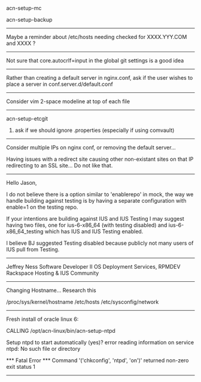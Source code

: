 acn-setup-mc

acn-setup-backup

------------------------------------------------------------------------------

Maybe a reminder about /etc/hosts needing checked for XXXX.YYY.COM and XXXX ?

------------------------------------------------------------------------------
Not sure that core.autocrlf=input in the global git settings is a good idea


-------------------------------------------------------------------------------
Rather than creating a default server in nginx.conf, ask if the user wishes to
place a server in conf.server.d/default.conf

------------------------------------------------------------------------------
Consider vim 2-space modeline at top of each file

-------------------------------------------------------------------------------
acn-setup-etcgit
1. ask if we should ignore .properties  (especially if using comvault)

-------------------------------------------------------------------------------

Consider multiple IPs on nginx conf, or removing the default server...

Having issues with a redirect site causing other non-existant sites on that
IP redirecting to an SSL site... Do not like that.


-------------------------------------------------------------------------------

Hello Jason,

I do not believe there is a option similar to 'enablerepo' in mock,
the way we handle building against testing is by having a separate configuration with enable=1 on
the testing repo.

If your intentions are building against IUS and IUS Testing I may suggest having two files,
one for ius-6-x86_64 (with testing disabled) and ius-6-x86_64_testing which has IUS and IUS Testing
enabled.

I believe BJ suggested Testing disabled because publicly not many users of IUS pull from Testing.

---
Jeffrey Ness
Software Developer II
OS Deployment Services, RPMDEV
Rackspace Hosting & IUS Community


-------------------------------------------------------------------------------

Changing Hostname... Research this

/proc/sys/kernel/hostname
/etc/hosts
/etc/sysconfig/network


------------------------------------------------------------------------------

Fresh install of oracle linux 6:

CALLING /opt/acn-linux/bin/acn-setup-ntpd

Setup ntpd to start automatically (yes)?
error reading information on service ntpd: No such file or directory


*** Fatal Error ***
Command '('chkconfig', 'ntpd', 'on')' returned non-zero exit status 1

------------------------------------------------------------------------------





